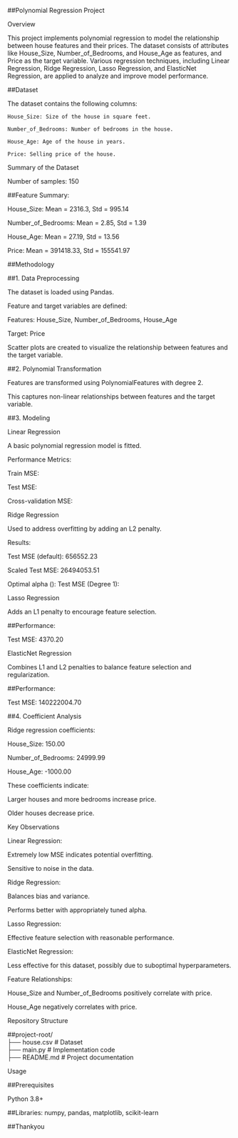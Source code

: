 ##Polynomial Regression Project

Overview

This project implements polynomial regression to model the relationship between house features and their prices. The dataset consists of attributes like House_Size, Number_of_Bedrooms, and House_Age as features, and Price as the target variable. Various regression techniques, including Linear Regression, Ridge Regression, Lasso Regression, and ElasticNet Regression, are applied to analyze and improve model performance.

##Dataset

The dataset contains the following columns:

    House_Size: Size of the house in square feet.

    Number_of_Bedrooms: Number of bedrooms in the house.

    House_Age: Age of the house in years.

    Price: Selling price of the house.

  Summary of the Dataset

   Number of samples: 150

##Feature Summary:

House_Size: Mean = 2316.3, Std = 995.14

Number_of_Bedrooms: Mean = 2.85, Std = 1.39

House_Age: Mean = 27.19, Std = 13.56

Price: Mean = 391418.33, Std = 155541.97

##Methodology

##1. Data Preprocessing

The dataset is loaded using Pandas.

Feature and target variables are defined:

Features: House_Size, Number_of_Bedrooms, House_Age

Target: Price

Scatter plots are created to visualize the relationship between features and the target variable.

##2. Polynomial Transformation

Features are transformed using PolynomialFeatures with degree 2.

This captures non-linear relationships between features and the target variable.

##3. Modeling

Linear Regression

A basic polynomial regression model is fitted.

Performance Metrics:

Train MSE: 

Test MSE: 

Cross-validation MSE: 

Ridge Regression

Used to address overfitting by adding an L2 penalty.

Results:

Test MSE (default): 656552.23

Scaled Test MSE: 26494053.51

Optimal alpha (): Test MSE (Degree 1): 

Lasso Regression

Adds an L1 penalty to encourage feature selection.

##Performance:

Test MSE: 4370.20

ElasticNet Regression

Combines L1 and L2 penalties to balance feature selection and regularization.

##Performance:

Test MSE: 140222004.70

##4. Coefficient Analysis

Ridge regression coefficients:

House_Size: 150.00

Number_of_Bedrooms: 24999.99

House_Age: -1000.00

These coefficients indicate:

Larger houses and more bedrooms increase price.

Older houses decrease price.

Key Observations

Linear Regression:

Extremely low MSE indicates potential overfitting.

Sensitive to noise in the data.

Ridge Regression:

Balances bias and variance.

Performs better with appropriately tuned alpha.

Lasso Regression:

Effective feature selection with reasonable performance.

ElasticNet Regression:

Less effective for this dataset, possibly due to suboptimal hyperparameters.

Feature Relationships:

House_Size and Number_of_Bedrooms positively correlate with price.

House_Age negatively correlates with price.

Repository Structure

##project-root/<br>
├── house.csv             # Dataset<br>
├── main.py # Implementation code<br>
├── README.md             # Project documentation<br>

Usage

##Prerequisites

Python 3.8+

##Libraries: numpy, pandas, matplotlib, scikit-learn

##Thankyou 
